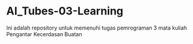 # AI_Tubes-03-Learning
Ini adalah repository untuk memenuhi tugas pemrograman 3 mata kuliah Pengantar Kecerdasan Buatan
